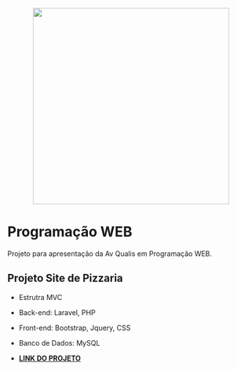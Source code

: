 <p align="center"><img src=https://www.undb.edu.br/hs-fs/hubfs/logo-undb-1.png?width=444&name=logo-undb-1.png" width="400"></p>

# Programação WEB

Projeto para apresentação da Av Qualis em Programação WEB. 

## Projeto Site de Pizzaria

- Estrutra MVC
- Back-end: Laravel, PHP
- Front-end: Bootstrap, Jquery, CSS
- Banco de Dados: MySQL

- **[LINK DO PROJETO](https://codecheck.com.br/)**